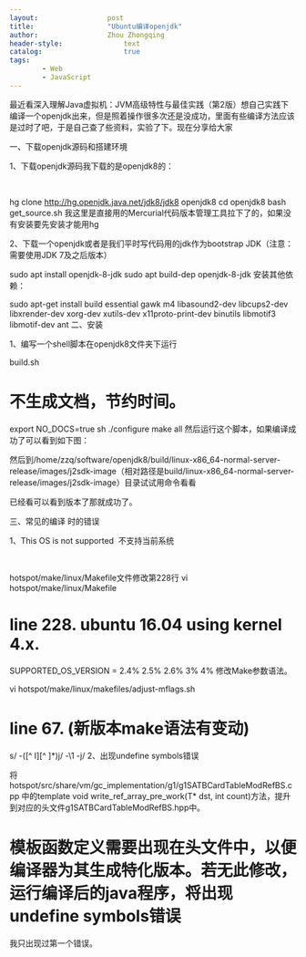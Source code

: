 ```yaml
---
layout:					post
title:					"Ubuntu编译openjdk"
author:					Zhou Zhongqing
header-style:				text
catalog:					true
tags:
		- Web
		- JavaScript
---
```

​
最近看深入理解Java虚拟机：JVM高级特性与最佳实践（第2版）想自己实践下编译一个openjdk出来，但是照着操作很多次还是没成功，里面有些编译方法应该是过时了吧，于是自己查了些资料，实验了下。现在分享给大家

一、下载openjdk源码和搭建环境

1、下载openjdk源码我下载的是openjdk8的：

  

hg clone http://hg.openjdk.java.net/jdk8/jdk8 openjdk8
cd openjdk8
bash get_source.sh
我这里是直接用的Mercurial代码版本管理工具拉下了的，如果没有安装要先安装才能用hg 

2、下载一个openjdk或者是我们平时写代码用的jdk作为bootstrap JDK（注意：需要使用JDK 7及之后版本）

sudo apt install openjdk-8-jdk
sudo apt build-dep openjdk-8-jdk
安装其他依赖：

sudo apt-get install build essential gawk m4 libasound2-dev libcups2-dev libxrender-dev xorg-dev xutils-dev x11proto-print-dev binutils libmotif3 libmotif-dev ant 
二、安装

1、编写一个shell脚本在openjdk8文件夹下运行

build.sh 

# 不生成文档，节约时间。
export NO_DOCS=true
sh ./configure
make all
然后运行这个脚本，如果编译成功了可以看到如下图：



然后到/home/zzq/software/openjdk8/build/linux-x86_64-normal-server-release/images/j2sdk-image（相对路径是build/linux-x86_64-normal-server-release/images/j2sdk-image）目录试试用命令看看



已经看可以看到版本了那就成功了。

三、常见的编译 时的错误

1、This OS is not supported  不支持当前系统

    

hotspot/make/linux/Makefile文件修改第228行
vi hotspot/make/linux/Makefile
# line 228. ubuntu 16.04 using kernel 4.x.
SUPPORTED_OS_VERSION = 2.4% 2.5% 2.6% 3% 4%
修改Make参数语法。

vi hotspot/make/linux/makefiles/adjust-mflags.sh
# line 67. (新版本make语法有变动)
 s/ -\([^        I][^    ]*\)j/ -\1 -j/
2、出现undefine symbols错误

将 hotspot/src/share/vm/gc_implementation/g1/g1SATBCardTableModRefBS.cpp 中的template <class T> void write_ref_array_pre_work(T* dst, int count)方法，提升到对应的头文件g1SATBCardTableModRefBS.hpp中。
# 模板函数定义需要出现在头文件中，以便编译器为其生成特化版本。若无此修改，运行编译后的java程序，将出现undefine symbols错误
我只出现过第一个错误。



​